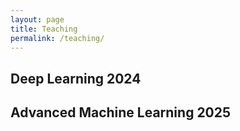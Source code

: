 ```yaml
---
layout: page
title: Teaching
permalink: /teaching/
---
```



## Deep Learning 2024


## Advanced Machine Learning 2025